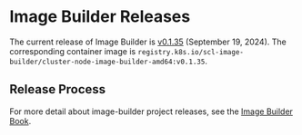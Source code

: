 # Image Builder Releases

The current release of Image Builder is [v0.1.35][] (September 19, 2024). The corresponding container image is `registry.k8s.io/scl-image-builder/cluster-node-image-builder-amd64:v0.1.35`.

## Release Process

For more detail about image-builder project releases, see the [Image Builder Book][].


[v0.1.35]: https://github.com/kubernetes-sigs/image-builder/releases/tag/v0.1.35
[Image Builder Book]: https://image-builder.sigs.k8s.io/capi/releasing.html
